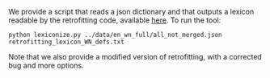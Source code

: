 We provide a script that reads a json dictionary and that outputs a lexicon readable by the retrofitting code, available [here](https://github.com/mfaruqui/retrofitting). To run the tool:

`python lexiconize.py ../data/en_wn_full/all_not_merged.json retrofitting_lexicon_WN_defs.txt`

Note that we also provide a modified version of retrofitting, with a corrected bug and more options.
